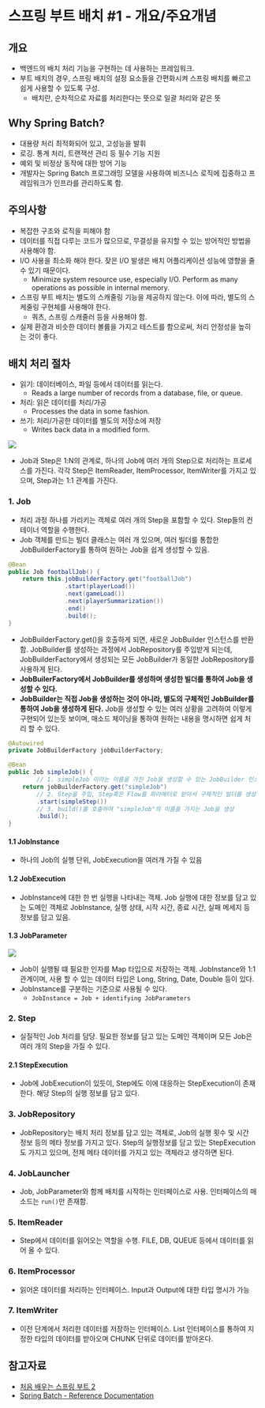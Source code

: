 # 스프링 부트 배치 #1 - 개요/주요개념
## 개요
* 백엔드의 배치 처리 기능을 구현하는 데 사용하는 프레임워크.
* 부트 배치의 경우, 스프링 배치의 설정 요소들을 간편화시켜 스프링 배치를 빠르고 쉽게 사용할 수 있도록 구성.
  * 배치란, 순차적으로 자료를 처리한다는 뜻으로 일괄 처리와 같은 뜻

## Why Spring Batch?
* 대용량 처리 최적화되어 있고, 고성능을 발휘
* 로깅. 통계 처리, 트랜잭션 관리 등 필수 기능 지원
* 예외 및 비정상 동작에 대한 방어 기능
* 개발자는 Spring Batch 프로그래밍 모델을 사용하여 비즈니스 로직에 집중하고 프레임워크가 인프라를 관리하도록 함.

## 주의사항
* 복잡한 구조와 로직을 피해야 함
* 데이터를 직접 다루는 코드가 많으므로, 무결성을 유지할 수 있는 방어적인 방법을 사용해야 함.
* I/O 사용을 최소화 해야 한다. 잦은 I/O 발생은 배치 어플리케이션 성능에 영향을 줄 수 있기 때문이다.
  * Minimize system resource use, especially I/O. Perform as many operations as possible in internal memory.
* 스프링 부트 배치는 별도의 스캐줄링 기능을 제공하지 않는다. 이에 따라, 별도의 스케줄링 구현체를 사용해야 한다.
  * 쿼츠, 스프링 스캐줄러 등을 사용해야 함.
* 실제 환경과 비슷한 데이터 볼륨을 가지고 테스트를 함으로써, 처리 안정성을 높히는 것이 좋다.

## 배치 처리 절차
* 읽기: 데이터베이스, 파일 등에서 데이터를 읽는다. 
  * Reads a large number of records from a database, file, or queue.
* 처리: 읽은 데이터를 처리/가공
  * Processes the data in some fashion.
* 쓰기: 처리/가공한 데이터를 별도의 저장소에 저장
  * Writes back data in a modified form.

![](https://docs.spring.io/spring-batch/4.1.x/reference/html/images/spring-batch-reference-model.png)

* Job과 Step은 1:N의 관계로, 하나의 Job에 여러 개의 Step으로 처리하는 프로세스를 가진다. 각각 Step은 ItemReader, ItemProcessor, ItemWriter를 가지고 있으며, Step과는 1:1 관계를 가진다.

### 1. Job
* 처리 과정 하나를 가리키는 객체로 여러 개의 Step을 포함할 수 있다. Step들의 컨테이너 역할을 수행한다.
* Job 객체를 만드는 빌더 클래스는 여러 개 있으며, 여러 빌더를 통합한 JobBuilderFactory를 통하여 원하는 Job을 쉽게 생성할 수 있음.
```java
@Bean
public Job footballJob() {
	return this.jobBuilderFactory.get("footballJob")
				.start(playerLoad())
				.next(gameLoad())
				.next(playerSummarization())
				.end()
				.build();
}
```
* JobBuilderFactory.get()을 호출하게 되면, 새로운 JobBuilder 인스턴스를 반환함. JobBuilder를 생성하는 과정에서 JobRepository를 주입받게 되는데, JobBuilderFactory에서 생성되는 모든 JobBuilder가 동일한 JobRepository를 사용하게 된다.
* **JobBuilerFactory에서 JobBuilder를 생성하며 생성한 빌더를 통하여 Job을 생성할 수 있다.**
* **JobBuilder는 직접 Job을 생성하는 것이 아니라, 별도의 구체적인 JobBuilder를 통하여 Job을 생성하게 된다.** Job을 생성할 수 있는 여러 상황을 고려하여 이렇게 구현되어 있는듯 보이며, 매소드 체이닝을 통하여 원하는 내용을 명시하면 쉽게 처리 할 수 있다.

```java
@Autowired
private JobBuilderFactory jobBuilderFactory;

@Bean
public Job simpleJob() {
		// 1. simpleJob 이라는 이름을 가진 Job을 생성할 수 있는 JobBuilder 인스턴스 반환
	return jobBuilderFactory.get("simpleJob")
		// 2. Step을 주입, Step혹은 Flow를 파라메터로 받아서 구체적인 빌더를 생성할 수 있다.
		.start(simpleStep())
		// 3. build()를 호출하여 "simpleJob"의 이름을 가지는 Job을 생성
		.build();
}
```

#### 1.1 JobInstance
* 하나의 Job의 실행 단위, JobExecution을 여러개 가질 수 있음

#### 1.2 JobExecution
* JobInstance에 대한 한 번 실행을 나타내는 객체. Job 실행에 대한 정보를 담고 있는 도메인 객체로 JobInstance, 실행 상태, 시작 시간, 종료 시간, 실패 메세지 등 정보를 담고 있음.

#### 1.3 JobParameter
![](https://docs.spring.io/spring-batch/4.1.x/reference/html/images/job-stereotypes-parameters.png)
* Job이 실행될 떄 필요한 인자를 Map 타입으로 저장하는 객체. JobInstance와 1:1 관계이며, 사용 할 수 있는 데이터 타입은 Long, String, Date, Double 등이 있다.
* JobInstance를 구분하는 기준으로 사용될 수 있다.
  * `JobInstance = Job + identifying JobParameters`



### 2. Step
* 실질적인 Job 처리를 담당. 필요한 정보를 담고 있는 도메인 객체이며 모든 Job은 여러 개의 Step을 가질 수 있다.
#### 2.1 StepExecution
* Job에 JobExecution이 있듯이, Step에도 이에 대응하는 StepExecution이 존재한다. 해당 Step의 실행 정보를 담고 있다.

### 3. JobRepository
* JobRepository는 배치 처리 정보를 담고 있는 객체로, Job의 실행 횟수 및 시간 정보 등의 메타 정보를 가지고 있다. Step의 실행정보를 담고 있는 StepExecution도 가지고 있으며, 전체 메타 데이터를 가지고 있는 객체라고 생각하면 된다.

### 4. JobLauncher
* Job, JobParameter와 함께 배치를 시작하는 인터페이스로 사용. 인터페이스의 매소드는 `run()`만 존재함.

### 5. ItemReader
* Step에서 데이터를 읽어오는 역할을 수행. FILE, DB, QUEUE 등에서 데이터를 읽어 올 수 있다.

### 6. ItemProcessor
* 읽어온 데이터를 처리하는 인터페이스. Input과 Output에 대한 타입 명시가 가능

### 7. ItemWriter
* 이전 단계에서 처리한 데이터를 저장하는 인터페이스. List 인터페이스를 통하여 지정한 타입의 데이터를 받아오며 CHUNK 단위로 데이터를 받아온다.

## 참고자료
* [처음 배우는 스프링 부트 2](https://book.naver.com/bookdb/book_detail.nhn?bid=14031681)
* [Spring Batch - Reference Documentation](https://docs.spring.io/spring-batch/4.1.x/reference/html/index.html)

